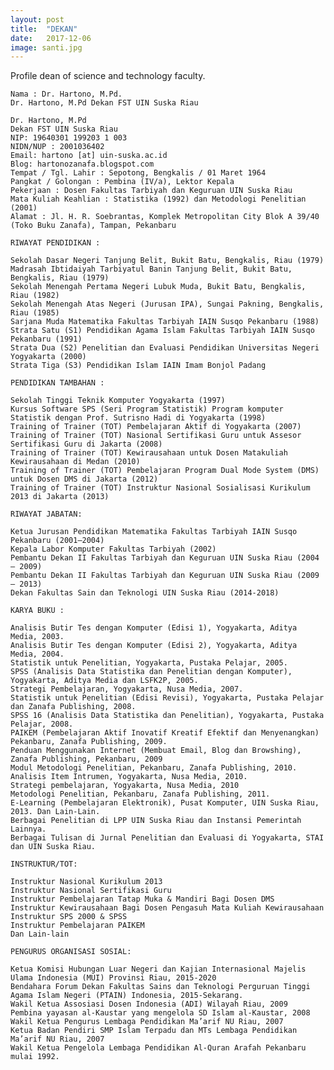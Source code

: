 ```yaml
---
layout: post
title:  "DEKAN"
date:   2017-12-06
image: santi.jpg
---
```


<p class="intro"><span class="dropcap">P</span>rofile dean of science and technology faculty.</p>

    Nama : Dr. Hartono, M.Pd.
    Dr. Hartono, M.Pd Dekan FST UIN Suska Riau

    Dr. Hartono, M.Pd
    Dekan FST UIN Suska Riau
    NIP: 19640301 199203 1 003
    NIDN/NUP : 2001036402
    Email: hartono [at] uin-suska.ac.id
    Blog: hartonozanafa.blogspot.com
    Tempat / Tgl. Lahir : Sepotong, Bengkalis / 01 Maret 1964
    Pangkat / Golongan : Pembina (IV/a), Lektor Kepala
    Pekerjaan : Dosen Fakultas Tarbiyah dan Keguruan UIN Suska Riau
    Mata Kuliah Keahlian : Statistika (1992) dan Metodologi Penelitian (2001)
    Alamat : Jl. H. R. Soebrantas, Komplek Metropolitan City Blok A 39/40 (Toko Buku Zanafa), Tampan, Pekanbaru

    RIWAYAT PENDIDIKAN :

    Sekolah Dasar Negeri Tanjung Belit, Bukit Batu, Bengkalis, Riau (1979)
    Madrasah Ibtidaiyah Tarbiyatul Banin Tanjung Belit, Bukit Batu, Bengkalis, Riau (1979)
    Sekolah Menengah Pertama Negeri Lubuk Muda, Bukit Batu, Bengkalis, Riau (1982)
    Sekolah Menengah Atas Negeri (Jurusan IPA), Sungai Pakning, Bengkalis, Riau (1985)
    Sarjana Muda Matematika Fakultas Tarbiyah IAIN Susqo Pekanbaru (1988)
    Strata Satu (S1) Pendidikan Agama Islam Fakultas Tarbiyah IAIN Susqo Pekanbaru (1991)
    Strata Dua (S2) Penelitian dan Evaluasi Pendidikan Universitas Negeri Yogyakarta (2000)
    Strata Tiga (S3) Pendidikan Islam IAIN Imam Bonjol Padang

    PENDIDIKAN TAMBAHAN :

    Sekolah Tinggi Teknik Komputer Yogyakarta (1997)
    Kursus Software SPS (Seri Program Statistik) Program komputer Statistik dengan Prof. Sutrisno Hadi di Yogyakarta (1998)
    Training of Trainer (TOT) Pembelajaran Aktif di Yogyakarta (2007)
    Training of Trainer (TOT) Nasional Sertifikasi Guru untuk Assesor Sertifikasi Guru di Jakarta (2008)
    Training of Trainer (TOT) Kewirausahaan untuk Dosen Matakuliah Kewirausahaan di Medan (2010)
    Training of Trainer (TOT) Pembelajaran Program Dual Mode System (DMS) untuk Dosen DMS di Jakarta (2012)
    Training of Trainer (TOT) Instruktur Nasional Sosialisasi Kurikulum 2013 di Jakarta (2013)

    RIWAYAT JABATAN:

    Ketua Jurusan Pendidikan Matematika Fakultas Tarbiyah IAIN Susqo Pekanbaru (2001–2004)
    Kepala Labor Komputer Fakultas Tarbiyah (2002)
    Pembantu Dekan II Fakultas Tarbiyah dan Keguruan UIN Suska Riau (2004 – 2009)
    Pembantu Dekan II Fakultas Tarbiyah dan Keguruan UIN Suska Riau (2009 – 2013)
    Dekan Fakultas Sain dan Teknologi UIN Suska Riau (2014-2018)

    KARYA BUKU :

    Analisis Butir Tes dengan Komputer (Edisi 1), Yogyakarta, Aditya Media, 2003.
    Analisis Butir Tes dengan Komputer (Edisi 2), Yogyakarta, Aditya Media, 2004.
    Statistik untuk Penelitian, Yogyakarta, Pustaka Pelajar, 2005.
    SPSS (Analisis Data Statistika dan Penelitian dengan Komputer), Yogyakarta, Aditya Media dan LSFK2P, 2005.
    Strategi Pembelajaran, Yogyakarta, Nusa Media, 2007.
    Statistik untuk Penelitian (Edisi Revisi), Yogyakarta, Pustaka Pelajar dan Zanafa Publishing, 2008.
    SPSS 16 (Analisis Data Statistika dan Penelitian), Yogyakarta, Pustaka Pelajar, 2008.
    PAIKEM (Pembelajaran Aktif Inovatif Kreatif Efektif dan Menyenangkan) Pekanbaru, Zanafa Publishing, 2009.
    Penduan Menggunakan Internet (Membuat Email, Blog dan Browshing), Zanafa Publishing, Pekanbaru, 2009
    Modul Metodologi Penelitian, Pekanbaru, Zanafa Publishing, 2010.
    Analisis Item Intrumen, Yogyakarta, Nusa Media, 2010.
    Strategi pembelajaran, Yogyakarta, Nusa Media, 2010
    Metodologi Penelitian, Pekanbaru, Zanafa Publishing, 2011.
    E-Learning (Pembelajaran Elektronik), Pusat Komputer, UIN Suska Riau, 2013. Dan Lain-Lain.
    Berbagai Penelitian di LPP UIN Suska Riau dan Instansi Pemerintah Lainnya.
    Berbagai Tulisan di Jurnal Penelitian dan Evaluasi di Yogyakarta, STAI dan UIN Suska Riau.

    INSTRUKTUR/TOT:

    Instruktur Nasional Kurikulum 2013
    Instruktur Nasional Sertifikasi Guru
    Instruktur Pembelajaran Tatap Muka & Mandiri Bagi Dosen DMS
    Instruktur Kewirausahaan Bagi Dosen Pengasuh Mata Kuliah Kewirausahaan
    Instruktur SPS 2000 & SPSS
    Instruktur Pembelajaran PAIKEM
    Dan Lain-lain

    PENGURUS ORGANISASI SOSIAL:

    Ketua Komisi Hubungan Luar Negeri dan Kajian Internasional Majelis Ulama Indonesia (MUI) Provinsi Riau, 2015-2020
    Bendahara Forum Dekan Fakultas Sains dan Teknologi Perguruan Tinggi Agama Islam Negeri (PTAIN) Indonesia, 2015-Sekarang.
    Wakil Ketua Assosiasi Dosen Indonesia (ADI) Wilayah Riau, 2009
    Pembina yayasan al-Kaustar yang mengelola SD Islam al-Kaustar, 2008
    Wakil Ketua Pengurus Lembaga Pendidikan Ma’arif NU Riau, 2007
    Ketua Badan Pendiri SMP Islam Terpadu dan MTs Lembaga Pendidikan Ma’arif NU Riau, 2007
    Wakil Ketua Pengelola Lembaga Pendidikan Al-Quran Arafah Pekanbaru mulai 1992.




